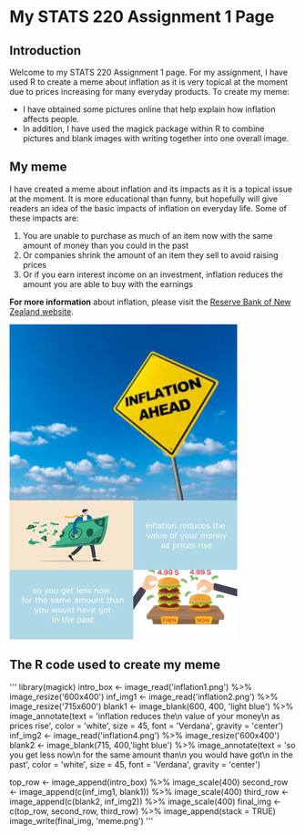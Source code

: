 # My STATS 220 Assignment 1 Page

## Introduction

Welcome to my STATS 220 Assignment 1 page. For my assignment, I have used R to create a meme about inflation as it is very topical at the moment due to prices increasing for many everyday products. To create my meme:

- I have obtained some pictures online that help explain how inflation affects people. 
- In addition, I have used the magick package within R to combine pictures and blank images with writing together into one overall image.

## My meme

I have created a meme about inflation and its impacts as it is a topical issue at the moment. It is more educational than funny, but hopefully will give readers an idea of the basic impacts of inflation on everyday life. Some of these impacts are:

1. You are unable to purchase as much of an item now with the same amount of money than you could in the past
2. Or companies shrink the amount of an item they sell to avoid raising prices
3. Or if you earn interest income on an investment, inflation reduces the amount you are able to buy with the earnings

**For more information** about inflation, please visit the [Reserve Bank of New Zealand website](https://www.rbnz.govt.nz/monetary-policy/inflation).

![](meme.png)

## The R code used to create my meme

'''
library(magick)
intro_box <- image_read('inflation1.png') %>%
  image_resize('600x400')
inf_img1 <- image_read('inflation2.png') %>%
  image_resize('715x600')
blank1 <- image_blank(600, 400, 'light blue') %>%
  image_annotate(text = 'inflation reduces the\n value of your money\n as prices rise',
                 color = 'white',
                 size = 45,
                 font = 'Verdana',
                 gravity = 'center')
inf_img2 <- image_read('inflation4.png') %>%
  image_resize('600x400')
blank2 <- image_blank(715, 400,'light blue') %>%
  image_annotate(text = 'so you get less now\n for the same amount than\n you would have got\n in the past',
                 color = 'white',
                 size = 45,
                 font = 'Verdana',
                 gravity = 'center')
                 

top_row <- image_append(intro_box) %>%
  image_scale(400)
second_row <- image_append(c(inf_img1, blank1)) %>%
  image_scale(400)
third_row <- image_append(c(blank2, inf_img2)) %>%
  image_scale(400)
final_img <- c(top_row, second_row, third_row) %>%
  image_append(stack = TRUE)
image_write(final_img, 'meme.png')
'''
